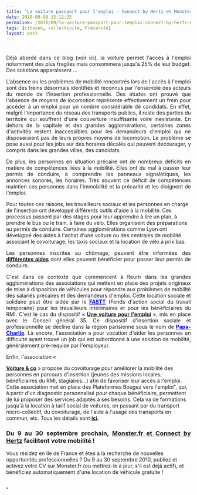 ```yaml
---
title: "La voiture passport pour l'emploi - Connect by Hertz et Monster"
date: 2010-09-08 15:12:25
permalink: /2010/09/la-voiture-passport-pour-lemploi-connect-by-hertz-et-monster.html
tags: [citoyen, collectivité, Précarité]
layout: post
---
```


<div id="_mcePaste" style="width: 1px;height: 1px;overflow: hidden">L'absence ou les problèmes de mobilité rencontrés lors de l'accès à l'emploi sont des freins désormais identifiés et reconnus par l'ensemble des acteurs du monde de l'insertion professionnelle. Des études ont prouvé que l'absence de moyens de locomotion représente effectivement un frein pour accéder à un emploi pour un nombre considérable de candidats. En effet, malgré l'importance du réseau des transports publics, il reste des parties du territoire qui souffrent d'une couverture insuffisante voire inexistante. En dehors de la capitale et des grandes agglomérations, certaines zones d'activités restent inaccessibles pour les demandeurs d'emploi qui ne disposeraient pas de leurs propres moyens de locomotion. Le problème se pose aussi pour les jobs sur des horaires décalés qui peuvent décourager, y compris dans les grandes villes, des candidats.</div> <div id="_mcePaste" style="width: 1px;height: 1px;overflow: hidden">De plus, les personnes en situation précaire ont de nombreux déficits en matière de compétences liées à la mobilité. Bien souvent frappées d'illettrisme, elles ont du mal à passer leur permis de conduire, à comprendre les panneaux signalétiques, les annonces sonores, les horaires. Très souvent ce déficit de compétences maintien ces personnes dans l'immobilité et la précarité et les éloignent de l'emploi.</div> <div id="_mcePaste" style="width: 1px;height: 1px;overflow: hidden">Pour toutes ces raisons, les travailleurs sociaux et les personnes en charge de l'insertion ont développé différents outils d'aide à la mobilité. Ces processus passent par des stages pour leur apprendre à lire un plan, à prendre le bus ou le train, à faire du vélo. Elles organisent des préparations au permis de conduire. Certaines agglomérations comme Lyon ont développé des aides à l'achat d'une voiture ou des centrales de mobilité associant le covoiturage, les taxis sociaux et la location de vélo à prix bas.</div> <div id="_mcePaste" style="width: 1px;height: 1px;overflow: hidden">Les personnes inscrites au chômage, peuvent par le biais de Pôle emploi être informées sur les différentes aides dont elles peuvent bénéficier pour passer leur permis de conduire.</div> <div id="_mcePaste" style="width: 1px;height: 1px;overflow: hidden">C'est dans ce contexte que commencent à fleurir dans les grandes agglomérations des associations qui mettent en place des projets originaux de mise à disposition de véhicules pour répondre aux problèmes de mobilité des salariés précaires et des demandeurs d'emploi. Cette location sociale et solidaire peut être aidée par le FASTT (Fonds d'action social du travail temporaire) pour les travailleurs intérimaires et pour les bénéficiaires du RMI. C'est le cas du dispositif « Une voiture pour l'emploi », mis en place avec le Conseil général 35. Ce dispositif d'insertion sociale et professionnelle se décline dans la région parisienne sous le nom de Papa-Charlie. Là encore, l'association a pour vocation d'aider les personnes en difficulté ayant trouvé un job qui est subordonné à une solution de mobilité, généralement pré-requise par l'employeur.</div> <div id="_mcePaste" style="width: 1px;height: 1px;overflow: hidden">Enfin, l'association « Voiture and co » propose du covoiturage pour améliorer la mobilité des personnes en parcours d'insertion (jeunes des missions locales, bénéficiaires du RMI, stagiaires…) afin de favoriser leur accès à l'emploi.</div> <div id="_mcePaste" style="width: 1px;height: 1px;overflow: hidden">De votre côté, pensez-vous qu'il soit en effet nécessaire de trouver des solutions complémentaires aux dispositifs de transports en commun déjà existants pour faciliter l'insertion sociale et professionnelle des personnes précaires ?</div> <p style="text-align: justify">Déjà abordé dans ce blog (voir ici), la voiture permet l'accès à l'emploi notamment des plus fragiles mais consommera jusqu'à 25% de leur budget. Des solutions apparaissent ...</p> <p style="text-align: justify">L'absence ou les problèmes de mobilité rencontrés lors de l'accès à l'emploi sont des freins désormais identifiés et reconnus par l'ensemble des acteurs du monde de l'insertion professionnelle. Des études ont prouvé que l'absence de moyens de locomotion représente effectivement un frein pour accéder à un emploi pour un nombre considérable de candidats. En effet, malgré l'importance du réseau des transports publics, il reste des parties du territoire qui souffrent d'une couverture insuffisante voire inexistante. En dehors de la capitale et des grandes agglomérations, certaines zones d'activités restent inaccessibles pour les demandeurs d'emploi qui ne disposeraient pas de leurs propres moyens de locomotion. Le problème se pose aussi pour les jobs sur des horaires décalés qui peuvent décourager, y compris dans les grandes villes, des candidats.</p> <p style="text-align: justify">De plus, les personnes en situation précaire ont de nombreux déficits en matière de compétences liées à la mobilité. Elles ont du mal à passer leur permis de conduire, à comprendre les panneaux signalétiques, les annonces sonores, les horaires. Très souvent ce déficit de compétences maintien ces personnes dans l'immobilité et la précarité et les éloignent de l'emploi.</p>   <!--more-->  Pour toutes ces raisons, les travailleurs sociaux et les personnes en charge de l'insertion ont développé différents outils d'aide à la mobilité. Ces processus passent par des stages pour leur apprendre à lire un plan, à prendre le bus ou le train, à faire du vélo. Elles organisent des préparations au permis de conduire. Certaines agglomérations comme Lyon ont développé des aides à l'achat d'une voiture ou des centrales de mobilité associant le covoiturage, les taxis sociaux et la location de vélo à prix bas. <p style="text-align: justify">Les personnes inscrites au chômage, peuvent être informées des <a href="http://www.321permis.com/aide-financer-permis-recherche-d-emploi-handicape.php" style="font-weight: bold" target="_blank">différentes aides</a> dont elles peuvent bénéficier pour passer leur permis de conduire.</p> <p style="text-align: justify">C'est dans ce contexte que commencent à fleurir dans les grandes agglomérations des associations qui mettent en place des projets originaux de mise à disposition de véhicules pour répondre aux problèmes de mobilité des salariés précaires et des demandeurs d'emploi. Cette location sociale et solidaire peut être aidée par le <a href="http://www.fastt.org/" style="font-weight: bold;color: #0000ff" target="_blank">FASTT</a> (Fonds d'action social du travail temporaire) pour les travailleurs intérimaires et pour les bénéficiaires du RMI. C'est le cas du dispositif « <a href="http://www.cityroul.com/1/86.aspx" style="font-weight: bold" target="_blank">Une voiture pour l'emploi</a> », mis en place avec le Conseil général 35. Ce dispositif d'insertion sociale et professionnelle se décline dans la région parisienne sous le nom de <a href="http://www.papa-charlie.com/pageLibre0001031e.html" style="font-weight: bold;color: #0000ff" target="_blank">Papa-Charlie</a>. Là encore, l'association a pour vocation d'aider les personnes en difficulté ayant trouvé un job qui est subordonné à une solution de mobilité, généralement pré-requise par l'employeur.</p> <p style="text-align: justify">Enfin, l'association « <a href="http://www.voitureandco.com/" style="font-weight: bold" target="_blank">

Voiture & co</a> » propose du covoiturage pour améliorer la mobilité des personnes en parcours d'insertion (jeunes des missions locales, bénéficiaires du RMI, stagiaires…) afin de favoriser leur accès à l'emploi. Cette association met en place des Plateformes Bougez vers l'emploi", qui, à partir d'un diagnostic personnalisé pour chaque bénéficiaire, permettent de lui proposer des services adaptés à ses besoins. Cela va de formations jusqu'à la location à tarif social de voitures, en passant par du transport micro-collectif, du covoiturage, de l'aide à l'usage des transports en commun, etc. Tous les détails sont <strong><a href="http://www.voitureandco.com/UPLOAD/rubrique/pages/59/59_rubrique.php" target="_blank">ici</a>.</strong></p> <h3 style="text-align: justify">Du 9 au 30 septembre prochain, <a href="http://debutants.monster.fr/18648_fr_pf.asp" target="_blank">Monster.fr et Connect by Hertz</a> facilitent votre mobilité !</h3> <p>Vous résidez en Ile de France et êtes à la recherche de nouvelles opportunités professionnelles ? Du 9 au 30 septembre 2010, publiez et activez votre CV sur Monster.fr (ou mettrez-le à jour, s'il est déjà actif), et bénéficiez automatiquement d'une location de véhicule gratuite !<br /> </p>"
